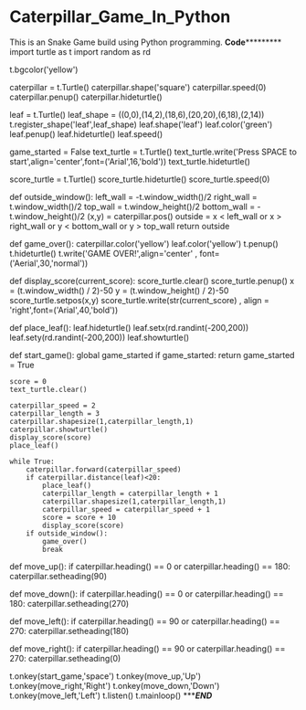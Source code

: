 # Caterpillar_Game_In_Python
This is an Snake Game build using Python programming.
********************Code*****************************
import turtle as t
import random as rd

t.bgcolor('yellow')

caterpillar = t.Turtle()
caterpillar.shape('square')
caterpillar.speed(0)
caterpillar.penup()
caterpillar.hideturtle()

leaf = t.Turtle()
leaf_shape = ((0,0),(14,2),(18,6),(20,20),(6,18),(2,14))
t.register_shape('leaf',leaf_shape)
leaf.shape('leaf')
leaf.color('green')
leaf.penup()
leaf.hideturtle()
leaf.speed()

game_started = False
text_turtle = t.Turtle()
text_turtle.write('Press SPACE to start',align='center',font=('Arial',16,'bold'))
text_turtle.hideturtle()

score_turtle = t.Turtle()
score_turtle.hideturtle()
score_turtle.speed(0)

def outside_window():
    left_wall = -t.window_width()/2
    right_wall = t.window_width()/2
    top_wall = t.window_height()/2
    bottom_wall = -t.window_height()/2
    (x,y) = caterpillar.pos()
    outside = x < left_wall or  x > right_wall or  y < bottom_wall or y > top_wall
    return outside

def game_over():
    caterpillar.color('yellow')
    leaf.color('yellow')
    t.penup()
    t.hideturtle()
    t.write('GAME OVER!',align='center' , font=('Aerial',30,'normal'))

def display_score(current_score):
    score_turtle.clear()
    score_turtle.penup()
    x = (t.window_width() / 2)-50
    y = (t.window_height() / 2)-50
    score_turtle.setpos(x,y)
    score_turtle.write(str(current_score) , align = 'right',font=('Arial',40,'bold'))

def place_leaf():
    leaf.hideturtle()
    leaf.setx(rd.randint(-200,200))
    leaf.sety(rd.randint(-200,200))
    leaf.showturtle()

def start_game():
    global game_started
    if game_started:
        return
    game_started = True

    score = 0
    text_turtle.clear()

    caterpillar_speed = 2
    caterpillar_length = 3
    caterpillar.shapesize(1,caterpillar_length,1)
    caterpillar.showturtle()
    display_score(score)
    place_leaf()

    while True:
        caterpillar.forward(caterpillar_speed)
        if caterpillar.distance(leaf)<20:
            place_leaf()
            caterpillar_length = caterpillar_length + 1
            caterpillar.shapesize(1,caterpillar_length,1)
            caterpillar_speed = caterpillar_speed + 1
            score = score + 10
            display_score(score)
        if outside_window():
            game_over()
            break

def move_up():
    if caterpillar.heading() == 0 or caterpillar.heading() == 180:
        caterpillar.setheading(90)

def move_down():
    if caterpillar.heading() == 0 or caterpillar.heading() == 180:
        caterpillar.setheading(270)

def move_left():
    if caterpillar.heading() == 90 or caterpillar.heading() == 270:
        caterpillar.setheading(180)

def move_right():
    if caterpillar.heading() == 90 or caterpillar.heading() == 270:
        caterpillar.setheading(0)

t.onkey(start_game,'space')
t.onkey(move_up,'Up')
t.onkey(move_right,'Right')
t.onkey(move_down,'Down')
t.onkey(move_left,'Left')
t.listen()
t.mainloop()
**************************END***********************
